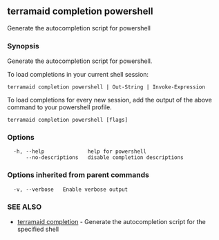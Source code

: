 ## terramaid completion powershell

Generate the autocompletion script for powershell

### Synopsis

Generate the autocompletion script for powershell.

To load completions in your current shell session:

	terramaid completion powershell | Out-String | Invoke-Expression

To load completions for every new session, add the output of the above command
to your powershell profile.


```
terramaid completion powershell [flags]
```

### Options

```
  -h, --help              help for powershell
      --no-descriptions   disable completion descriptions
```

### Options inherited from parent commands

```
  -v, --verbose   Enable verbose output
```

### SEE ALSO

* [terramaid completion](terramaid_completion.md)	 - Generate the autocompletion script for the specified shell

